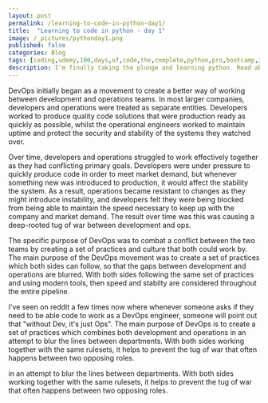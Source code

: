 ```yaml
---
layout: post
permalink: /learning-to-code-in-python-day1/
title:  "Learning to code in python - day 1"
image: /_pictures/pythonday1.png
published: false
categories: Blog
tags: [coding,udemy,100,days,of,code,the,complete,python,pro,bootcamp,2021,repl.it,repl,variables,beginner,code,learning,programming,functions,program,new,skills,develop,developer,php,basic,devops,apprentice]
description: I'm finally taking the plunge and learning python. Read about my first day learning and how I got on.
---
```

DevOps initially began as a movement to create a better way of working between development and operations teams. In most larger companies, developers and operations were treated as separate entities. Developers worked to produce quality code solutions that were production ready as quickly as possible, whilst the operational engineers worked to maintain uptime and protect the security and stability of the systems they watched over.

Over time, developers and operations struggled to work effectively together as they had conflicting primary goals. Developers were under pressure to quickly produce code in order to meet market demand, but whenever something new was introduced to production, it would affect the stability the system. As a result, operations became resistant to changes as they might introduce instability, and developers felt they were being blocked from being able to maintain the speed necessary to keep up with the company and market demand. The result over time was this was causing a deep-rooted tug of war between development and ops.

The specific purpose of DevOps was to combat a conflict between the two teams by creating a set of practices and culture that both could work by.  The main purpose of the DevOps movement was to create a set of practices which both sides can follow, so that the gaps between development and operations are blurred. With both sides following the same set of practices and using modern tools, then speed and stabilty are considered throughout the entire pipeline.  


I've seen on reddit a few times now where whenever someone asks if they need to be able code to work as a DevOps engineer, someone will point out that "without Dev, it's just Ops". The main purpose of DevOps is to create a set of practices which combines both development and operations in an attempt to blur the lines between departments. With both sides working together with the same rulesets, it helps to prevent the tug of war that often happens between two opposing roles.


 in an attempt to blur the lines between departments. With both sides working together with the same rulesets, it helps to prevent the tug of war that often happens between two opposing roles.
